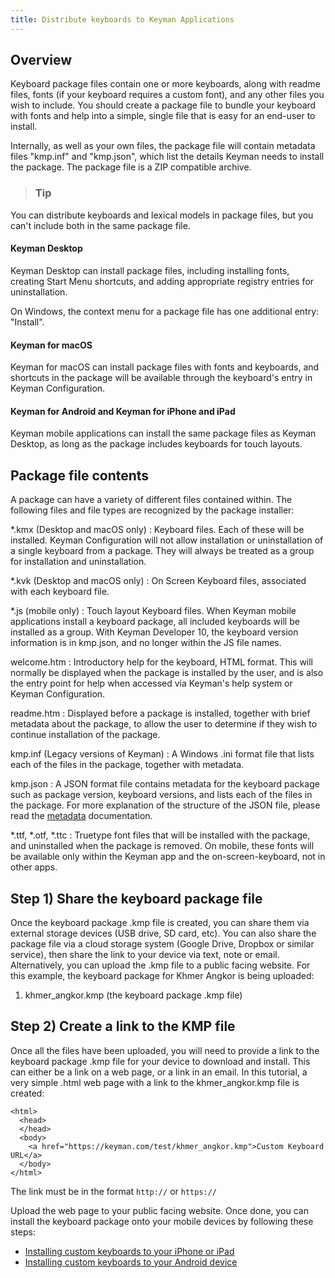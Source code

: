 ```yaml
---
title: Distribute keyboards to Keyman Applications
---
```


## Overview

Keyboard package files contain one or more keyboards, along with readme
files, fonts (if your keyboard requires a custom font), and any other
files you wish to include. You should create a package file to bundle
your keyboard with fonts and help into a simple, single file that is
easy for an end-user to install.

Internally, as well as your own files, the package file will contain
metadata files "kmp.inf" and "kmp.json", which list the details Keyman
needs to install the package. The package file is a ZIP compatible
archive.

> ### Tip
You can distribute keyboards and lexical models in package files, but
you can't include both in the same package file.

#### Keyman Desktop

Keyman Desktop can install package files, including installing fonts,
creating Start Menu shortcuts, and adding appropriate registry entries
for uninstallation.

On Windows, the context menu for a package file has one additional
entry: "Install".

#### Keyman for macOS

Keyman for macOS can install package files with fonts and keyboards, and
shortcuts in the package will be available through the keyboard's entry
in Keyman Configuration.

#### Keyman for Android and Keyman for iPhone and iPad

Keyman mobile applications can install the same package files as Keyman
Desktop, as long as the package includes keyboards for touch layouts.

## Package file contents

A package can have a variety of different files contained within. The
following files and file types are recognized by the package installer:

\*.kmx (Desktop and macOS only)
:   Keyboard files. Each of these will be installed. Keyman
    Configuration will not allow installation or uninstallation of a
    single keyboard from a package. They will always be treated as a
    group for installation and uninstallation.

\*.kvk (Desktop and macOS only)
:   On Screen Keyboard files, associated with each keyboard file.

\*.js (mobile only)
:   Touch layout Keyboard files. When Keyman mobile applications install
    a keyboard package, all included keyboards will be installed as a
    group. With Keyman Developer 10, the keyboard version information is
    in kmp.json, and no longer within the JS file names.

welcome.htm
:   Introductory help for the keyboard, HTML format. This will normally
    be displayed when the package is installed by the user, and is also
    the entry point for help when accessed via Keyman's help system or
    Keyman Configuration.

readme.htm
:   Displayed before a package is installed, together with brief
    metadata about the package, to allow the user to determine if they
    wish to continue installation of the package.

kmp.inf (Legacy versions of Keyman)
:   A Windows .ini format file that lists each of the files in the
    package, together with metadata.

kmp.json
:   A JSON format file contains metadata for the keyboard package such
    as package version, keyboard versions, and lists each of the files
    in the package. For more explanation of the structure of the JSON
    file, please read the
    [metadata](../../reference/file-types/metadata) documentation.

\*.ttf, \*.otf, \*.ttc
:   Truetype font files that will be installed with the package, and
    uninstalled when the package is removed. On mobile, these fonts will
    be available only within the Keyman app and the on-screen-keyboard,
    not in other apps.

## Step 1) Share the keyboard package file

Once the keyboard package .kmp file is created, you can share them via
external storage devices (USB drive, SD card, etc). You can also share
the package file via a cloud storage system (Google Drive, Dropbox or
similar service), then share the link to your device via text, note or
email. Alternatively, you can upload the .kmp file to a public facing
website. For this example, the keyboard package for Khmer Angkor is
being uploaded:

1.  khmer_angkor.kmp (the keyboard package .kmp file)

## Step 2) Create a link to the KMP file

Once all the files have been uploaded, you will need to provide a link
to the keyboard package .kmp file for your device to download and
install. This can either be a link on a web page, or a link in an email.
In this tutorial, a very simple .html web page with a link to the
khmer_angkor.kmp file is created:

``` markup
<html>
  <head>
  </head>
  <body>
    <a href="https://keyman.com/test/khmer_angkor.kmp">Custom Keyboard URL</a>
  </body>
</html>
```

The link must be in the format `http://` or `https://`

Upload the web page to your public facing website. Once done, you can
install the keyboard package onto your mobile devices by following these
steps:

-   [Installing custom keyboards to your iPhone or
    iPad](install-kmp-ios)
-   [Installing custom keyboards to your Android
    device](install-kmp-android)
